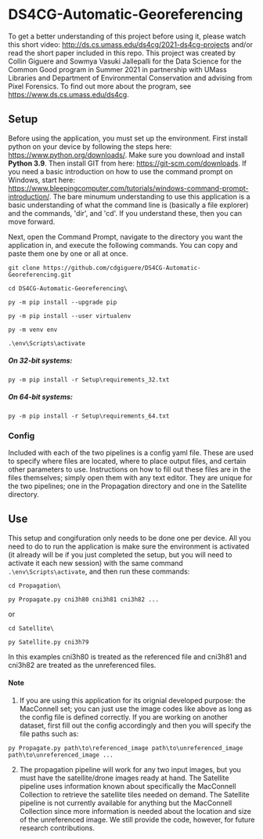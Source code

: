 # DS4CG-Automatic-Georeferencing
To get a better understanding of this project before using it, please watch this short video: http://ds.cs.umass.edu/ds4cg/2021-ds4cg-projects and/or read the short paper included in this repo. This project was created by Collin Giguere and Sowmya Vasuki Jallepalli for the Data Science for the Common Good program in Summer 2021 in partnership with UMass Libraries and Department of Environmental Conservation and advising from Pixel Forensics. To find out more about the program, see https://www.ds.cs.umass.edu/ds4cg.

## Setup
Before using the application, you must set up the environment. First install python on your device by following the steps here: https://www.python.org/downloads/. Make sure you download and install **Python 3.9**. Then install GIT from here: https://git-scm.com/downloads. If you need a basic introduction on how to use the command prompt on Windows, start here: https://www.bleepingcomputer.com/tutorials/windows-command-prompt-introduction/.
The bare minumum understanding to use this application is a basic understanding of what the command line is (basically a file explorer) and the commands, 'dir', and 'cd'. If you understand these, then you can move forward.

Next, open the Command Prompt, navigate to the directory you want the application in, and execute the following commands. You can copy and paste them one by one or all at once.

`git clone https://github.com/cdgiguere/DS4CG-Automatic-Georeferencing.git`

`cd DS4CG-Automatic-Georeferencing\`

`py -m pip install --upgrade pip`

`py -m pip install --user virtualenv`

`py -m venv env`

`.\env\Scripts\activate`

##### On 32-bit systems:
`py -m pip install -r Setup\requirements_32.txt`

##### On 64-bit systems:
`py -m pip install -r Setup\requirements_64.txt`


### Config
Included with each of the two pipelines is a config yaml file. These are used to specify where files are located, where to place output files, and certain other parameters to use. Instructions on how to fill out these files are in the files themselves; simply open them with any text editor. They are unique for the two pipelines; one in the Propagation directory and one in the Satellite directory.

## Use
This setup and congifuration only needs to be done one per device. All you need to do to run the application is make sure the environment is activated (it already will be if you just completed the setup, but you will need to activate it each new session) with the same command `.\env\Scripts\activate`, and then run these commands:

`cd Propagation\`

`py Propagate.py cni3h80 cni3h81 cni3h82 ...`

or

`cd Satellite\`

`py Satellite.py cni3h79`

In this examples cni3h80 is treated as the referenced file and cni3h81 and cni3h82 are treated as the unreferenced files.

#### Note
1) If you are using this application for its orignial developed purpose: the MacConnell set; you can just use the image codes like above as long as the config file is defined correctly. If you are working on another dataset, first fill out the config accordingly and then you will specify the file paths such as:

`py Propagate.py path\to\referenced_image path\to\unreferenced_image path\to\unreferenced_image ...`

2) The propagation pipeline will work for any two input images, but you must have the satellite/drone images ready at hand. The Satellite pipeline uses information known about specifically the MacConnell Collection to retrieve the satellite tiles needed on demand. The Satellite pipeline is not currently available for anything but the MacConnell Collection since more information is needed about the location and size of the unreferenced image. We still provide the code, however, for future research contributions.
